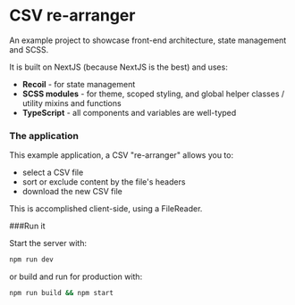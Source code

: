 # CSV re-arranger

An example project to showcase front-end architecture, state management and SCSS.

It is built on NextJS (because NextJS is the best) and uses:
- **Recoil** - for state management
- **SCSS modules** - for theme, scoped styling, and global helper classes / utility mixins and functions
- **TypeScript** - all components and variables are well-typed

### The application

This example application, a CSV "re-arranger" allows you to:
- select a CSV file
- sort or exclude content by the file's headers
- download the new CSV file

This is accomplished client-side, using a FileReader.

###Run it

Start the server with:

```bash
npm run dev
```

or build and run for production with:

```bash
npm run build && npm start
```
